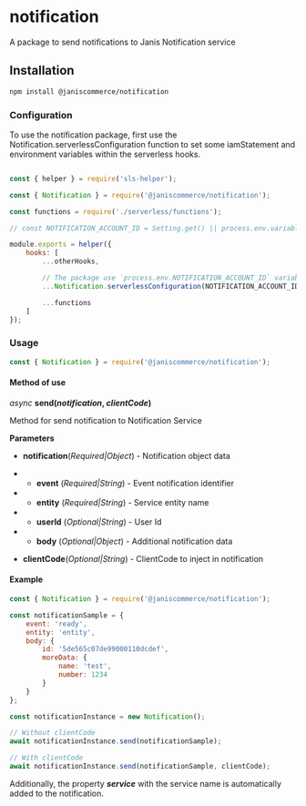 # notification

A package to send notifications to Janis Notification service

## Installation

```sh
npm install @janiscommerce/notification
```

### Configuration

To use the notification package, first use the Notification.serverlessConfiguration function to set some iamStatement and environment variables within the serverless hooks.

```js

const { helper } = require('sls-helper');

const { Notification } = require('@janiscommerce/notification');

const functions = require('./serverless/functions');

// const NOTIFICATION_ACCOUNT_ID = Setting.get() || process.env.variableName;

module.exports = helper({
	hooks: [
		...otherHooks,

		// The package use `process.env.NOTIFICATION_ACCOUNT_ID` variable required and the account id is different in each environment.
		...Notification.serverlessConfiguration(NOTIFICATION_ACCOUNT_ID),

		...functions
	]
});
```

### Usage

```js
const { Notification } = require('@janiscommerce/notification');
```
#### Method of use

*async* **send(*notification*, *clientCode*)**

Method for send notification to Notification Service

**Parameters**

- **notification**(*Required|Object*) - Notification object data
- - **event** (*Required|String*) - Event notification identifier
- - **entity** (*Required|String*) - Service entity name
- - **userId** (*Optional|String*) - User Id
- - **body** (*Optional|Object*) - Additional notification data

- **clientCode**(*Optional|String*) - ClientCode to inject in notification

#### Example

```js
const { Notification } = require('@janiscommerce/notification');

const notificationSample = {
	event: 'ready',
	entity: 'entity',
	body: {
		id: '5de565c07de99000110dcdef',
		moreData: {
			name: 'test',
			number: 1234
		}
	}
};

const notificationInstance = new Notification();

// Without clientCode
await notificationInstance.send(notificationSample);

// With clientCode
await notificationInstance.send(notificationSample, clientCode);

```

Additionally, the property ***service*** with the service name is automatically added to the notification.